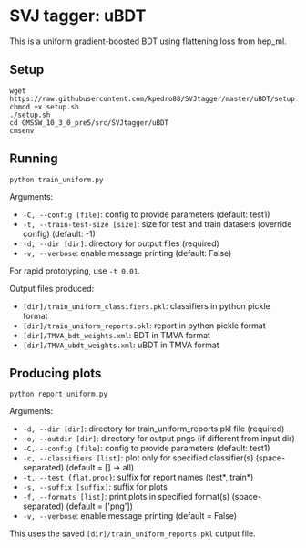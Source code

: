 # SVJ tagger: uBDT

This is a uniform gradient-boosted BDT using flattening loss from hep_ml.

## Setup

```
wget https://raw.githubusercontent.com/kpedro88/SVJtagger/master/uBDT/setup.sh
chmod +x setup.sh
./setup.sh
cd CMSSW_10_3_0_pre5/src/SVJtagger/uBDT
cmsenv
```

## Running

```
python train_uniform.py
```

Arguments:
* `-C, --config [file]`: config to provide parameters (default: test1)
* `-t, --train-test-size [size]`: size for test and train datasets (override config) (default: -1)
* `-d, --dir [dir]`: directory for output files (required)
* `-v, --verbose`: enable message printing (default: False)

For rapid prototyping, use `-t 0.01`.

Output files produced:
* `[dir]/train_uniform_classifiers.pkl`: classifiers in python pickle format
* `[dir]/train_uniform_reports.pkl`: report in python pickle format
* `[dir]/TMVA_bdt_weights.xml`: BDT in TMVA format
* `[dir]/TMVA_ubdt_weights.xml`: uBDT in TMVA format

## Producing plots

```
python report_uniform.py
```

Arguments:
* `-d, --dir [dir]`: directory for train_uniform_reports.pkl file (required)
* `-o, --outdir [dir]`: directory for output pngs (if different from input dir)
* `-C, --config [file]`: config to provide parameters (default: test1)
* `-c, --classifiers [list]`: plot only for specified classifier(s) (space-separated) (default = [] -> all)
* `-t, --test {flat,proc}`: suffix for report names (test*, train*)
* `-s, --suffix [suffix]`: suffix for plots
* `-f, --formats [list]`: print plots in specified format(s) (space-separated) (default = ['png'])
* `-v, --verbose`: enable message printing (default = False)

This uses the saved `[dir]/train_uniform_reports.pkl` output file.
